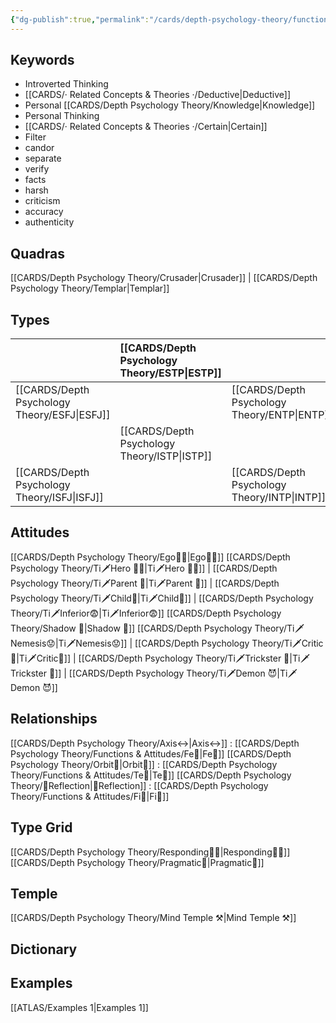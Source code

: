 ```yaml
---
{"dg-publish":true,"permalink":"/cards/depth-psychology-theory/functions-and-attitudes/ti/","created":"2022-12-27T19:31:40.985+01:00","updated":"2023-04-22T09:43:21.723+02:00"}
---
```


## Keywords
- Introverted Thinking
- [[CARDS/· Related Concepts & Theories ·/Deductive\|Deductive]]
- Personal [[CARDS/Depth Psychology Theory/Knowledge\|Knowledge]]
- Personal Thinking
- [[CARDS/· Related Concepts & Theories ·/Certain\|Certain]]
- Filter
- candor
- separate
- verify
- facts
- harsh
- criticism
- accuracy
- authenticity

## Quadras
[[CARDS/Depth Psychology Theory/Crusader\|Crusader]] | [[CARDS/Depth Psychology Theory/Templar\|Templar]] 

## Types 

| |  [[CARDS/Depth Psychology Theory/ESTP\|ESTP]]  |  | [[CARDS/Depth Psychology Theory/ENFJ\|ENFJ]]&nbsp; |
|:---------------|:-----------|:---------------|:---------------|
| [[CARDS/Depth Psychology Theory/ESFJ\|ESFJ]]       | | [[CARDS/Depth Psychology Theory/ENTP\|ENTP]]&nbsp; | |
| |  [[CARDS/Depth Psychology Theory/ISTP\|ISTP]]  |  | [[CARDS/Depth Psychology Theory/INFJ\|INFJ]]       |
| [[CARDS/Depth Psychology Theory/ISFJ\|ISFJ]]&nbsp; | |  [[CARDS/Depth Psychology Theory/INTP\|INTP]]      |  |  

## Attitudes
[[CARDS/Depth Psychology Theory/Ego🙋‍♂️\|Ego🙋‍♂️]]
[[CARDS/Depth Psychology Theory/Ti🗡️Hero 🦸‍♂️\|Ti🗡️Hero 🦸‍♂️]] | [[CARDS/Depth Psychology Theory/Ti🗡️Parent 🤨\|Ti🗡️Parent 🤨]] | [[CARDS/Depth Psychology Theory/Ti🗡️Child👼\|Ti🗡️Child👼]] | [[CARDS/Depth Psychology Theory/Ti🗡️Inferior😨\|Ti🗡️Inferior😨]]
[[CARDS/Depth Psychology Theory/Shadow 👤\|Shadow 👤]] 
[[CARDS/Depth Psychology Theory/Ti🗡️Nemesis😟\|Ti🗡️Nemesis😟]] | [[CARDS/Depth Psychology Theory/Ti🗡️Critic🤔\|Ti🗡️Critic🤔]] | [[CARDS/Depth Psychology Theory/Ti🗡️Trickster 🤡\|Ti🗡️Trickster 🤡]] | [[CARDS/Depth Psychology Theory/Ti🗡️Demon 😈\|Ti🗡️Demon 😈]]

## Relationships 
[[CARDS/Depth Psychology Theory/Axis↔️\|Axis↔️]] :  [[CARDS/Depth Psychology Theory/Functions & Attitudes/Fe💉\|Fe💉]] 
[[CARDS/Depth Psychology Theory/Orbit💫\|Orbit💫]] : [[CARDS/Depth Psychology Theory/Functions & Attitudes/Te🏹\|Te🏹]]
[[CARDS/Depth Psychology Theory/🔀Reflection\|🔀Reflection]]  :  [[CARDS/Depth Psychology Theory/Functions & Attitudes/Fi🔱\|Fi🔱]]

## Type Grid 
[[CARDS/Depth Psychology Theory/Responding🧘‍♂️\|Responding🧘‍♂️]]
[[CARDS/Depth Psychology Theory/Pragmatic🦊\|Pragmatic🦊]]

## Temple 
[[CARDS/Depth Psychology Theory/Mind Temple ⚒️\|Mind Temple ⚒️]]

## Dictionary


## Examples 
[[ATLAS/Examples 1\|Examples 1]] 

